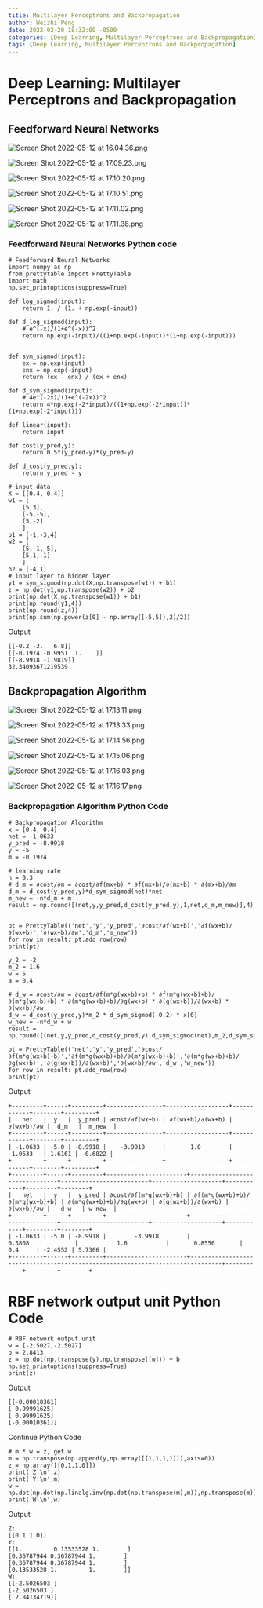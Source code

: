 ```yaml
---
title: Multilayer Perceptrons and Backpropagation
author: Weizhi Peng
date: 2022-02-20 18:32:00 -0500
categories: [Deep Learning, Multilayer Perceptrons and Backpropagation]
tags: [Deep Learning, Multilayer Perceptrons and Backpropagation]
---
```



# Deep Learning: Multilayer Perceptrons and Backpropagation
## Feedforward Neural Networks

![Screen Shot 2022-05-12 at 16.04.36.png](https://raw.githubusercontent.com/wzptech/wzptech.github.io/main/_posts/data/Week%204%20Multilayer%20Perceptrons%20and%20Backpropagation%203f4c9f96bcf5443eba9689902a6014d8/Screen_Shot_2022-05-12_at_16.04.36.png)

![Screen Shot 2022-05-12 at 17.09.23.png](https://raw.githubusercontent.com/wzptech/wzptech.github.io/main/_posts/data/Week%204%20Multilayer%20Perceptrons%20and%20Backpropagation%203f4c9f96bcf5443eba9689902a6014d8/Screen_Shot_2022-05-12_at_17.09.23.png)

![Screen Shot 2022-05-12 at 17.10.20.png](https://raw.githubusercontent.com/wzptech/wzptech.github.io/main/_posts/data/Week%204%20Multilayer%20Perceptrons%20and%20Backpropagation%203f4c9f96bcf5443eba9689902a6014d8/Screen_Shot_2022-05-12_at_17.10.20.png)

![Screen Shot 2022-05-12 at 17.10.51.png](https://raw.githubusercontent.com/wzptech/wzptech.github.io/main/_posts/data/Week%204%20Multilayer%20Perceptrons%20and%20Backpropagation%203f4c9f96bcf5443eba9689902a6014d8/Screen_Shot_2022-05-12_at_17.10.51.png)

![Screen Shot 2022-05-12 at 17.11.02.png](https://raw.githubusercontent.com/wzptech/wzptech.github.io/main/_posts/data/Week%204%20Multilayer%20Perceptrons%20and%20Backpropagation%203f4c9f96bcf5443eba9689902a6014d8/Screen_Shot_2022-05-12_at_17.11.02.png)

![Screen Shot 2022-05-12 at 17.11.38.png](https://raw.githubusercontent.com/wzptech/wzptech.github.io/main/_posts/data/Week%204%20Multilayer%20Perceptrons%20and%20Backpropagation%203f4c9f96bcf5443eba9689902a6014d8/Screen_Shot_2022-05-12_at_17.11.38.png)


### Feedforward Neural Networks Python code

    # Feedforward Neural Networks
    import numpy as np
    from prettytable import PrettyTable
    import math
    np.set_printoptions(suppress=True)

    def log_sigmod(input):
        return 1. / (1. + np.exp(-input))

    def d_log_sigmod(input):
        # e^(-x)/(1+e^(-x))^2
        return np.exp(-input)/((1+np.exp(-input))*(1+np.exp(-input)))


    def sym_sigmod(input):
        ex = np.exp(input)
        enx = np.exp(-input)
        return (ex - enx) / (ex + enx)

    def d_sym_sigmod(input):
        # 4e^(-2x)/(1+e^(-2x))^2
        return 4*np.exp(-2*input)/((1+np.exp(-2*input))*(1+np.exp(-2*input)))

    def linear(input):
        return input

    def cost(y_pred,y):
        return 0.5*(y_pred-y)*(y_pred-y)

    def d_cost(y_pred,y):
        return y_pred - y

    # input data
    X = [[0.4,-0.4]]
    w1 = [
        [5,3],
        [-5,-5],
        [5,-2]
        ]
    b1 = [-1,-3,4]
    w2 = [
        [5,-1,-5],
        [5,1,-1]
        ]
    b2 = [-4,1]
    # input layer to hidden layer
    y1 = sym_sigmod(np.dot(X,np.transpose(w1)) + b1)
    z = np.dot(y1,np.transpose(w2)) + b2
    print(np.dot(X,np.transpose(w1)) + b1)
    print(np.round(y1,4))
    print(np.round(z,4))
    print(np.sum(np.power(z[0] - np.array([-5,5]),2)/2))

Output

    [[-0.2 -3.   6.8]]
    [[-0.1974 -0.9951  1.    ]]
    [[-8.9918 -1.9819]]
    32.34093671219539


## Backpropagation Algorithm

![Screen Shot 2022-05-12 at 17.13.11.png](https://raw.githubusercontent.com/wzptech/wzptech.github.io/main/_posts/data/Week%204%20Multilayer%20Perceptrons%20and%20Backpropagation%203f4c9f96bcf5443eba9689902a6014d8/Screen_Shot_2022-05-12_at_17.13.11.png)

![Screen Shot 2022-05-12 at 17.13.33.png](https://raw.githubusercontent.com/wzptech/wzptech.github.io/main/_posts/data/Week%204%20Multilayer%20Perceptrons%20and%20Backpropagation%203f4c9f96bcf5443eba9689902a6014d8/Screen_Shot_2022-05-12_at_17.13.33.png)

![Screen Shot 2022-05-12 at 17.14.56.png](https://raw.githubusercontent.com/wzptech/wzptech.github.io/main/_posts/data/Week%204%20Multilayer%20Perceptrons%20and%20Backpropagation%203f4c9f96bcf5443eba9689902a6014d8/Screen_Shot_2022-05-12_at_17.14.56.png)

![Screen Shot 2022-05-12 at 17.15.06.png](https://raw.githubusercontent.com/wzptech/wzptech.github.io/main/_posts/data/Week%204%20Multilayer%20Perceptrons%20and%20Backpropagation%203f4c9f96bcf5443eba9689902a6014d8/Screen_Shot_2022-05-12_at_17.15.06.png)

![Screen Shot 2022-05-12 at 17.16.03.png](https://raw.githubusercontent.com/wzptech/wzptech.github.io/main/_posts/data/Week%204%20Multilayer%20Perceptrons%20and%20Backpropagation%203f4c9f96bcf5443eba9689902a6014d8/Screen_Shot_2022-05-12_at_17.16.03.png)

![Screen Shot 2022-05-12 at 17.16.17.png](https://raw.githubusercontent.com/wzptech/wzptech.github.io/main/_posts/data/Week%204%20Multilayer%20Perceptrons%20and%20Backpropagation%203f4c9f96bcf5443eba9689902a6014d8/Screen_Shot_2022-05-12_at_17.16.17.png)


### Backpropagation Algorithm Python Code

    # Backpropagation Algorithm
    x = [0.4,-0.4]
    net = -1.0633
    y_pred = -8.9918
    y = -5
    m = -0.1974

    # learning rate
    n = 0.3
    # d_m = ∂cost/∂m = ∂cost/∂f(mx+b) * ∂f(mx+b)/∂(mx+b) * ∂(mx+b)/∂m
    d_m = d_cost(y_pred,y)*d_sym_sigmod(net)*net
    m_new = -n*d_m + m
    result = np.round([(net,y,y_pred,d_cost(y_pred,y),1,net,d_m,m_new)],4)


    pt = PrettyTable(('net','y','y_pred','∂cost/∂f(wx+b)','∂f(wx+b)/∂(wx+b)','∂(wx+b)/∂w','d_m','m_new'))
    for row in result: pt.add_row(row)
    print(pt)

    y_2 = -2
    m_2 = 1.6
    w = 5
    a = 0.4

    # d_w = ∂cost/∂w = ∂cost/∂f(m*g(wx+b)+b) * ∂f(m*g(wx+b)+b)/∂(m*g(wx+b)+b) * ∂(m*g(wx+b)+b)/∂g(wx+b) * ∂(g(wx+b))/∂(wx+b) * ∂(wx+b)/∂w
    d_w = d_cost(y_pred,y)*m_2 * d_sym_sigmod(-0.2) * x[0]
    w_new = -n*d_w + w
    result = np.round([(net,y,y_pred,d_cost(y_pred,y),d_sym_sigmod(net),m_2,d_sym_sigmod(a),x[0],d_w,w_new)],4)

    pt = PrettyTable(('net','y','y_pred','∂cost/∂f(m*g(wx+b)+b)','∂f(m*g(wx+b)+b)/∂(m*g(wx+b)+b)','∂(m*g(wx+b)+b)/∂g(wx+b)','∂(g(wx+b))/∂(wx+b)','∂(wx+b)/∂w','d_w','w_new'))
    for row in result: pt.add_row(row)
    print(pt)

Output

    +---------+------+---------+----------------+------------------+------------+--------+---------+
    |   net   |  y   |  y_pred | ∂cost/∂f(wx+b) | ∂f(wx+b)/∂(wx+b) | ∂(wx+b)/∂w |  d_m   |  m_new  |
    +---------+------+---------+----------------+------------------+------------+--------+---------+
    | -1.0633 | -5.0 | -8.9918 |    -3.9918     |       1.0        |  -1.0633   | 1.6161 | -0.6822 |
    +---------+------+---------+----------------+------------------+------------+--------+---------+
    +---------+------+---------+-----------------------+--------------------------------+-------------------------+--------------------+------------+---------+--------+
    |   net   |  y   |  y_pred | ∂cost/∂f(m*g(wx+b)+b) | ∂f(m*g(wx+b)+b)/∂(m*g(wx+b)+b) | ∂(m*g(wx+b)+b)/∂g(wx+b) | ∂(g(wx+b))/∂(wx+b) | ∂(wx+b)/∂w |   d_w   | w_new  |
    +---------+------+---------+-----------------------+--------------------------------+-------------------------+--------------------+------------+---------+--------+
    | -1.0633 | -5.0 | -8.9918 |        -3.9918        |             0.3808             |           1.6           |       0.8556       |    0.4     | -2.4552 | 5.7366 |
    +---------+------+---------+-----------------------+--------------------------------+-------------------------+--------------------+------------+---------+--------+


# RBF network output unit Python Code

    # RBF network output unit
    w = [-2.5027,-2.5027]
    b = 2.8413
    z = np.dot(np.transpose(y),np.transpose([w])) + b
    np.set_printoptions(suppress=True)
    print(z)

Output

    [[-0.00010361]
    [ 0.99991625]
    [ 0.99991625]
    [-0.00010361]]

Continue Python Code

    # m * w = z, get w
    m = np.transpose(np.append(y,np.array([[1,1,1,1]]),axis=0))
    z = np.array([[0,1,1,0]])
    print('Z:\n',z)
    print('Y:\n',m)
    w = np.dot(np.dot(np.linalg.inv(np.dot(np.transpose(m),m)),np.transpose(m)),np.transpose(z))
    print('W:\n',w)

Output

    Z:
    [[0 1 1 0]]
    Y:
    [[1.         0.13533528 1.        ]
    [0.36787944 0.36787944 1.        ]
    [0.36787944 0.36787944 1.        ]
    [0.13533528 1.         1.        ]]
    W:
    [[-2.5026503 ]
    [-2.5026503 ]
    [ 2.84134719]]